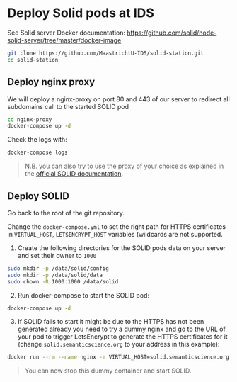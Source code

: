 # Deploy Solid pods at IDS

See Solid server Docker documentation: https://github.com/solid/node-solid-server/tree/master/docker-image

```bash
git clone https://github.com/MaastrichtU-IDS/solid-station.git
cd solid-station
```

## Deploy nginx proxy

We will deploy a nginx-proxy on port 80 and 443 of our server to redirect all subdomains call to the started SOLID pod

```bash
cd nginx-proxy
docker-compose up -d
```

Check the logs with:

```bash
docker-compose logs
```

> N.B. you can also try to use the proxy of your choice as explained in the [official SOLID documentation](https://solidproject.org//self-hosting/nss).

## Deploy SOLID

Go back to the root of the git repository.

Change the `docker-compose.yml` to set the right path for HTTPS certificates in `VIRTUAL_HOST`, `LETSENCRYPT_HOST` variables (wildcards are not supported.

1. Create the following directories for the SOLID pods data on your server and set their owner to `1000`

```bash
sudo mkdir -p /data/solid/config
sudo mkdir -p /data/solid/data
sudo chown -R 1000:1000 /data/solid
```

2. Run docker-compose to start the SOLID pod:

```bash
docker-compose up -d
```

3. If SOLID fails to start it might be due to the HTTPS has not been generated already you need to try a dummy nginx and go to the URL of your pod to trigger LetsEncrypt to generate the HTTPS certificates for it (change `solid.semanticscience.org` to your address in this example):

```bash
docker run --rm --name nginx -e VIRTUAL_HOST=solid.semanticscience.org -e LETSENCRYPT_HOST=solid.semanticscience.org nginx
```

> You can now stop this dummy container and start SOLID.

